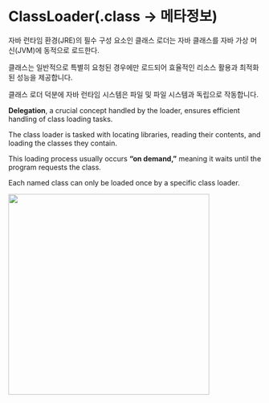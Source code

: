 # ClassLoader(.class -> 메타정보)

자바 런타임 환경(JRE)의 필수 구성 요소인 클래스 로더는 자바 클래스를 자바 가상 머신(JVM)에 동적으로 로드한다. 

클래스는 일반적으로 특별히 요청된 경우에만 로드되어 효율적인 리소스 활용과 최적화된 성능을 제공합니다.

클래스 로더 덕분에 자바 런타임 시스템은 파일 및 파일 시스템과 독립으로 작동합니다.

**Delegation**, a crucial concept handled by the loader, ensures efficient handling of class loading tasks.

The class loader is tasked with locating libraries, reading their contents, and loading the classes they contain. 

This loading process usually occurs **“on demand,”** meaning it waits until the program requests the class. 

Each named class can only be loaded once by a specific class loader.

<img src="https://github.com/beginerer/java-spring/assets/96945728/a4c26e47-403c-448d-898b-f6746fd704c8.png" width="400" height="400"/>
